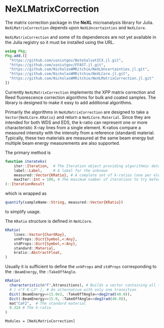 # NeXLMatrixCorrection

The matrix correction package in the **NeXL** microanalysis library for Julia.  `NeXLMatrixCorrection` depends upon
`NeXLUncertainties` and `NeXLCore`.

`NeXLMatrixCorrection` and some of its dependences are not yet available in the Julia registry so it must be installed using the URL.

```julia
using Pkg;
Pkg.add.([
  "https://github.com/usnistgov/BoteSalvatICX.jl.git",
  "https://github.com/usnistgov/FFAST.jl.git",
  "https://github.com/NicholasWMRitchie/NeXLUncertainties.jl.git",
  "https://github.com/NicholasWMRitchie/NeXLCore.jl.git",
  "https://github.com/NicholasWMRitchie/NeXLMatrixCorrection.jl.git"
])
```

Currently `NeXLMatrixCorrection` implements the XPP matrix correction and Reed fluorescence correction algorithms for bulk and coated samples.  The library is designed to make it easy to add additional algorithms.

Primarily the algorithms in `NeXLMatrixCorrection` are designed to take a `Vector{NeXLCore.KRatio}` and return a `NeXLCore.Material`.  Since they are intended for both WDS and EDS, the k-ratio can represent one or more characteristic X-ray lines from a single element.  K-ratios compare a measured intensity with the intensity from a reference (standard) material. Typically, these two materials are measured at the same beam energy but multiple beam energy measurements are also supported.

The primary method is
```julia
function iterateks(
    iter::Iteration,  # The Iteration object providing algorithmic details
    label::Label,     # A label for the unknown
    measured::Vector{KRatio}, # A complete set of k-ratios (one per element)
    maxIter::Int = 100, # The maximum number of iterations to try before
)::IterationResult
```
which is wrapped as
```julia
quantify(sampleName::String, measured::Vector{KRatio})
```
to simplify usage.


The `KRatio` structure is defined in `NeXLCore`.
```Julia
KRatio(
    lines::Vector{CharXRay},
    unkProps::Dict{Symbol,<:Any},
    stdProps::Dict{Symbol,<:Any},
    standard::Material,
    kratio::AbstractFloat,
)
```
Usually it is sufficient to define the `unkProps` and `stdProps` corresponding to the `:BeamEnergy`, the `:TakeOffAngle`.
```julia
KRatio(
  characteristic(n"F",ktransitions), # Builds a vector containing all the K shell characteristic x-rays for F
  # [ n"F K-L3" ], # An alternative with only one transition
  Dict(:BeamEnergy=>15.0e3, :TakeOffAngle=>deg2rad(40.0)),
  Dict(:BeamEnergy=>15.0, :TakeOffAngle=>deg2rad(40.0)),
  mat"CaF2",  # The standard material
  0.324 # The k-ratio
)
```

```@autodocs
Modules = [NeXLMatrixCorrection]
```
